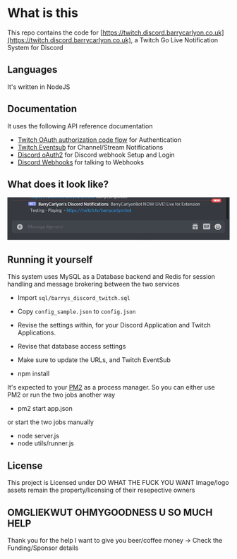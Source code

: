# What is this

This repo contains the code for [https://twitch.discord.barrycarlyon.co.uk](https://twitch.discord.barrycarlyon.co.uk), a Twitch Go Live Notification System for Discord

## Languages

It's written in NodeJS

## Documentation

It uses the following API reference documentation

- [Twitch OAuth authorization code flow](https://dev.twitch.tv/docs/authentication/getting-tokens-oauth#oauth-authorization-code-flow) for Authentication
- [Twitch Eventsub](https://dev.twitch.tv/docs/eventsub) for Channel/Stream Notifications
- [Discord oAuth2](https://discord.com/developers/docs/topics/oauth2) for Discord webhook Setup and Login
- [Discord Webhooks](https://discord.com/developers/docs/resources/webhook) for talking to Webhooks

## What does it look like?

![Example Discord Notification](public/example.png)

## Running it yourself

This system uses MySQL as a Database backend and Redis for session handling and message brokering between the two services

- Import `sql/barrys_discord_twitch.sql`

- Copy `config_sample.json` to `config.json`
- Revise the settings within, for your Discord Application and Twitch Applications.
- Revise that database access settings
- Make sure to update the URLs, and Twitch EventSub
- npm install

It's expected to your [PM2](https://pm2.keymetrics.io/) as a process manager. So you can either use PM2 or run the two jobs another way

- pm2 start app.json

or start the two jobs manually

- node server.js
- node utils/runner.js

## License

This project is Licensed under DO WHAT THE FUCK YOU WANT
Image/logo assets remain the property/licensing of their resepective owners

## OMGLIEKWUT OHMYGOODNESS U SO MUCH HELP

Thank you for the help I want to give you beer/coffee money -> Check the Funding/Sponsor details
